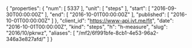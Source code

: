 {
  "properties": {
    "num": [
      5337
    ],
    "unit": [
      "steps"
    ],
    "start": [
      "2016-09-30T00:00:00Z"
    ],
    "end": [
      "2016-10-01T00:00:00Z"
    ],
    "published": [
      "2016-10-01T00:00:00Z"
    ]
  },
  "client_id": "https://www-api.jvt.me/fit",
  "date": "2016-10-01T00:00:00Z",
  "kind": "steps",
  "h": "h-measure",
  "slug": "2016/10/pkrwz",
  "aliases": [
    "/mf2/6f991bfe-8cb1-4e53-96a2-346a3e827afd/"
  ]
}
